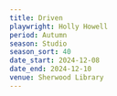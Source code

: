 ```yaml
---
title: Driven
playwright: Holly Howell
period: Autumn
season: Studio
season_sort: 40
date_start: 2024-12-08
date_end: 2024-12-10
venue: Sherwood Library
---
```

